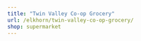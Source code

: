 ```yaml
---
title: "Twin Valley Co-op Grocery"
url: /elkhorn/twin-valley-co-op-grocery/
shop: supermarket
---
```


